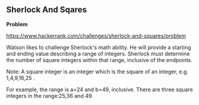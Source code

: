 ## Sherlock And Sqares

**Problem**

https://www.hackerrank.com/challenges/sherlock-and-squares/problem

Watson likes to challenge Sherlock's math ability. He will provide a starting and ending value describing a range of integers. Sherlock must determine the number of square integers within that range, inclusive of the endpoints.

Note: A square integer is an integer which is the square of an integer, e.g. 1,4,9,16,25 .

For example, the range is a=24 and b=49, inclusive. There are three square integers in the range:25,36 and 49.
